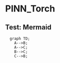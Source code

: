# PINN_Torch


## Test: Mermaid
```mermaid
  graph TD;
    A-->B;
    A-->C;
    B-->C;
    C-->B;
```



